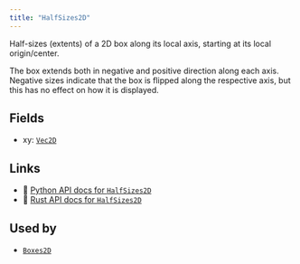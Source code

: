 ```yaml
---
title: "HalfSizes2D"
---
```


Half-sizes (extents) of a 2D box along its local axis, starting at its local origin/center.

The box extends both in negative and positive direction along each axis.
Negative sizes indicate that the box is flipped along the respective axis, but this has no effect on how it is displayed.

## Fields

* xy: [`Vec2D`](../datatypes/vec2d.md)

## Links
 * 🐍 [Python API docs for `HalfSizes2D`](https://ref.rerun.io/docs/python/nightly/package/rerun/components/half_sizes2d/)
 * 🦀 [Rust API docs for `HalfSizes2D`](https://docs.rs/rerun/0.9.0-alpha.10/rerun/components/struct.HalfSizes2D.html)


## Used by

* [`Boxes2D`](../archetypes/boxes2d.md)
